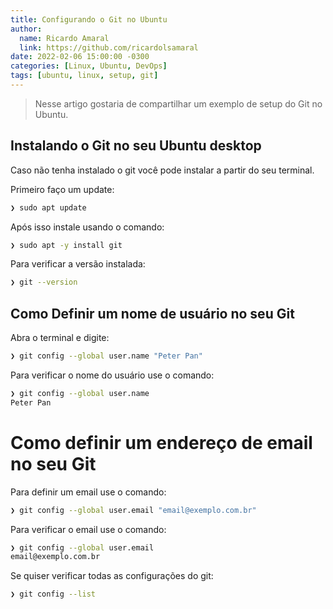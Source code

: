 ```yaml
---
title: Configurando o Git no Ubuntu
author:
  name: Ricardo Amaral
  link: https://github.com/ricardolsamaral
date: 2022-02-06 15:00:00 -0300
categories: [Linux, Ubuntu, DevOps]
tags: [ubuntu, linux, setup, git]
---
```


> Nesse artigo gostaria de compartilhar um exemplo de setup do Git no Ubuntu.

## Instalando o Git no seu Ubuntu desktop

Caso não tenha instalado o git você pode instalar a partir do seu terminal.

Primeiro faço um update:
```bash
❯ sudo apt update
```

Após isso instale usando o comando:
```bash
❯ sudo apt -y install git
```

Para verificar a versão instalada: 
```bash
❯ git --version
```

## Como Definir um nome de usuário no seu Git

Abra o terminal e digite:
```bash
❯ git config --global user.name "Peter Pan"
```

Para verificar o nome do usuário use o comando:

```bash
❯ git config --global user.name
Peter Pan
```

# Como definir um endereço de email no seu Git

Para definir um email use o comando:
```bash
❯ git config --global user.email "email@exemplo.com.br"
```

Para verificar o email use o comando:
```bash
❯ git config --global user.email
email@exemplo.com.br
```

Se quiser verificar todas as configurações do git:
```bash
❯ git config --list
```